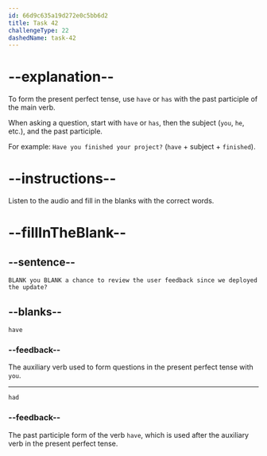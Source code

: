 ```yaml
---
id: 66d9c635a19d272e0c5bb6d2
title: Task 42
challengeType: 22
dashedName: task-42
---
```

<!--
AUDIO REFERENCE:
Bob: Linda, have you had a chance to review the user feedback since we deployed the update?
-->

# --explanation--

To form the present perfect tense, use `have` or `has` with the past participle of the main verb. 

When asking a question, start with `have` or `has`, then the subject (`you`, `he`, etc.), and the past participle.

For example: `Have you finished your project?` (`have` + subject + `finished`).

# --instructions--

Listen to the audio and fill in the blanks with the correct words.

# --fillInTheBlank--

## --sentence--

`BLANK you BLANK a chance to review the user feedback since we deployed the update?`

## --blanks--

`have`

### --feedback--

The auxiliary verb used to form questions in the present perfect tense with `you`.

---

`had`

### --feedback--

The past participle form of the verb `have`, which is used after the auxiliary verb in the present perfect tense.
